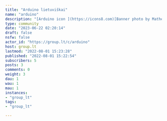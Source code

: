```yaml
---
title: "Arduino lietuviškai" 
name: "arduino"
description: "[Arduino icon ](https://icons8.com)[Banner photo by Mathew Schwartz on Unsplash](https://unsplash.com/s/photos/arduino?utm_source=unsplash&utm_medium=referral&utm_content=creditCopyText)"
type: community
date: "2023-06-22 02:20:14"
draft: false
nsfw: false
actor_id: "https://group.lt/c/arduino"
host: group.lt
lastmod: "2022-08-01 15:23:28"
published: "2022-08-01 15:22:54"
subscribers: 5
posts: 3
comments: 0
weight: 3
dau: 1
wau: 1
mau: 1
instances:
- "group_lt"
tags: 
- "group_lt"

---
```

